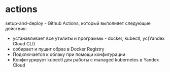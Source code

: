 # actions
setup-and-deploy - Github Actions, который выполняет следующие действия:
- устанавливает все утилиты и программы - docker, kubectl, yc(Yandex Cloud CLI)
- собирает и пушит образ в Docker Registry
- Подключается к облаку при помощи конфигурации
- Конфигурирует kubectl для работы с managed kubernetes в Yandex Cloud 